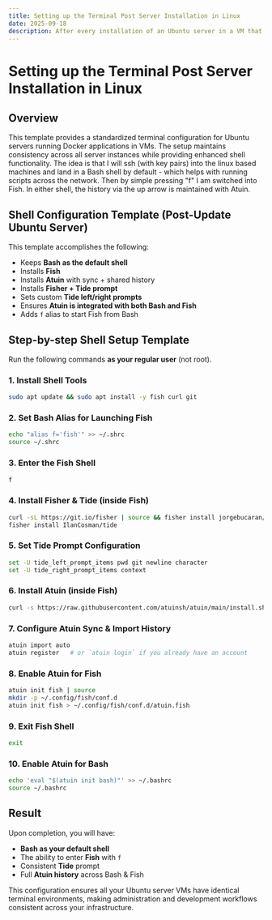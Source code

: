 ```yaml
---
title: Setting up the Terminal Post Server Installation in Linux
date: 2025-09-18
description: After every installation of an Ubuntu server in a VM that I will be using to hold a Docker style application, this is how I set up the terminal so that every one of my servers operates with the same terminal configuration.  It got a little crazy with twenty different servers and pcs trying to remember which ones had only sh or which ones had the full stack of Fish, Atuin, Tide and custom prompts. So I made them all the same. 
---
```


# Setting up the Terminal Post Server Installation in Linux

## Overview

This template provides a standardized terminal configuration for Ubuntu servers running Docker applications in VMs. The setup maintains consistency across all server instances while providing enhanced shell functionality. The idea is that I will ssh (with key pairs) into the linux based machines and land in a Bash shell by default - which helps with running scripts across the network.  Then by simple pressing "f" I am switched into Fish.  In either shell, the history via the up arrow is maintained with Atuin.  

## Shell Configuration Template (Post-Update Ubuntu Server)

This template accomplishes the following:

* Keeps **Bash as the default shell**
* Installs **Fish**
* Installs **Atuin** with sync + shared history
* Installs **Fisher + Tide prompt**
* Sets custom **Tide left/right prompts**
* Ensures **Atuin is integrated with both Bash and Fish**
* Adds `f` alias to start Fish from Bash

## Step-by-step Shell Setup Template

Run the following commands **as your regular user** (not root).

### 1. Install Shell Tools

```sh
sudo apt update && sudo apt install -y fish curl git
```

### 2. Set Bash Alias for Launching Fish

```sh
echo "alias f='fish'" >> ~/.shrc
source ~/.shrc
```

### 3. Enter the Fish Shell

```sh
f
```

### 4. Install Fisher & Tide (inside Fish)

```sh
curl -sL https://git.io/fisher | source && fisher install jorgebucaran/fisher
fisher install IlanCosman/tide
```

### 5. Set Tide Prompt Configuration

```sh
set -U tide_left_prompt_items pwd git newline character
set -U tide_right_prompt_items context
```

### 6. Install Atuin (inside Fish)

```sh
curl -s https://raw.githubusercontent.com/atuinsh/atuin/main/install.sh | sh
```

### 7. Configure Atuin Sync & Import History

```sh
atuin import auto
atuin register   # or `atuin login` if you already have an account
```

### 8. Enable Atuin for Fish

```sh
atuin init fish | source
mkdir -p ~/.config/fish/conf.d
atuin init fish > ~/.config/fish/conf.d/atuin.fish
```

### 9. Exit Fish Shell

```sh
exit
```

### 10. Enable Atuin for Bash

```sh
echo 'eval "$(atuin init bash)"' >> ~/.bashrc
source ~/.bashrc
```

## Result

Upon completion, you will have:

* **Bash as your default shell**
* The ability to enter **Fish** with `f`
* Consistent **Tide** prompt
* Full **Atuin history** across Bash & Fish

This configuration ensures all your Ubuntu server VMs have identical terminal environments, making administration and development workflows consistent across your infrastructure.